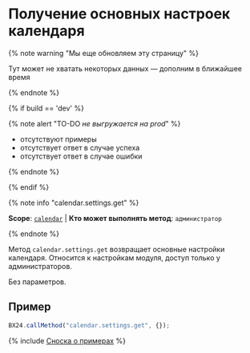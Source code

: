 # Получение основных настроек календаря

{% note warning "Мы еще обновляем эту страницу" %}

Тут может не хватать некоторых данных — дополним в ближайшее время

{% endnote %}

{% if build == 'dev' %}

{% note alert "TO-DO _не выгружается на prod_" %}

- отсутствуют примеры
- отсутствует ответ в случае успеха
- отсутствует ответ в случае ошибки

{% endnote %}

{% endif %}

{% note info "calendar.settings.get" %}

**Scope**: [`calendar`](../scopes/permissions.md) | **Кто может выполнять метод**: `администратор`

{% endnote %}

Метод `calendar.settings.get` возвращает основные настройки календаря. Относится к настройкам модуля, доступ только у администраторов.

Без параметров.

## Пример

```js
BX24.callMethod("calendar.settings.get", {});
```

{% include [Сноска о примерах](../../_includes/examples.md) %}